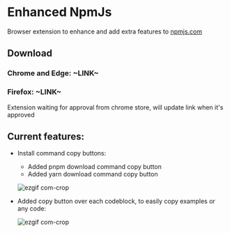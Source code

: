 # Enhanced NpmJs

Browser extension to enhance and add extra features to [npmjs.com](https://www.npmjs.com/)

## Download
### Chrome and Edge: ~LINK~
### Firefox: ~LINK~
Extension waiting for approval from chrome store, will update link when it's approved

## Current features:

- Install command copy buttons:

  - Added pnpm download command copy button
  - Added yarn download command copy button

  ![ezgif com-crop](https://user-images.githubusercontent.com/74220144/226139893-09d852f9-e03c-4649-8c08-87c07d2ae134.png)

- Added copy button over each codeblock, to easily copy examples or any code:

  ![ezgif com-crop](https://user-images.githubusercontent.com/74220144/226141062-cb3492ea-18c3-4b96-a039-342aef2d6987.gif)
